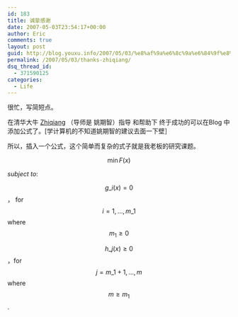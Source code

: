 ```yaml
---
id: 183
title: 诚挚感谢
date: 2007-05-03T23:54:17+00:00
author: Eric
comments: true
layout: post
guid: http://blog.youxu.info/2007/05/03/%e8%af%9a%e6%8c%9a%e6%84%9f%e8%b0%a2/
permalink: /2007/05/03/thanks-zhiqiang/
dsq_thread_id:
  - 371590125
categories:
  - Life
---
```

很忙，写简短点。

在清华大牛 [Zhiqiang](http://zhiqiang.org/blog/) （导师是 姚期智）指导 和帮助下 终于成功的可以在Blog 中添加公式了。[学计算机的不知道姚期智的建议去面一下壁］

所以，插入一个公式，这个简单而复杂的式子就是我老板的研究课题。
  
$$\min F(x)$$

_subject to_:

$$g\_i(x) = 0$$ ， for $$i = 1, \ldots, m\_1$$ where $$m_1 \ge 0$$

$$h\_j(x) \ge 0$$ ，for $$j = m\_1 +1, \ldots, m$$ where $$m \ge m_1$$.